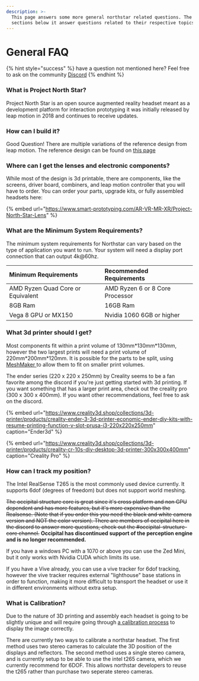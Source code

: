 ```yaml
---
description: >-
  This page answers some more general northstar related questions. The other
  sections below it answer questions related to their respective topics.
---
```


# General FAQ

{% hint style="success" %}
have a question not mentioned here? Feel free to ask on the community [Discord](https://discord.gg/9TtZhb4)
{% endhint %}

### What is Project North Star?

Project North Star is an open source augmented reality headset meant as a development platform for interaction prototyping it was initially released by leap motion in 2018 and continues to receive updates. 

### How can I build it?

Good Question! There are multiple variations of the reference design from leap motion. The reference design can be found on [this page ](../mechanical/release-3/)

### Where can I get the lenses and electronic components?

While most of the design is 3d printable, there are components, like the screens, driver board, combiners, and leap motion controller that you will have to order. You can order your parts, upgrade kits, or fully assembled headsets here: 

{% embed url="https://www.smart-prototyping.com/AR-VR-MR-XR/Project-North-Star-Lens" %}

### What are the Minimum System Requirements?

The minimum system requirements for Northstar can vary based on the type of application you want to run. Your system will need a display port connection that can output 4k@60hz. 

| Minimum Requirements | Recommended Requirements |
| :--- | :--- |
| AMD Ryzen Quad Core or Equivalent | AMD Ryzen 6 or 8 Core Processor |
| 8GB Ram | 16GB Ram |
| Vega 8 GPU or MX150 | Nvidia 1060 6GB or higher |

### What 3d printer should I get?

Most components fit within a print volume of 130mm\*130mm\*130mm, however the two largest prints will need a print volume of 220mm\*200mm\*120mm. It is possible for the parts to be split, using [MeshMaker ](https://www.youtube.com/watch?v=afLolx2OEKE&feature=youtu.be&t=93)to allow them to fit on smaller print volumes.   
  
The ender series \(220 x 220 x 250mm\) by Creality seems to be a fan favorite among the discord if you're just getting started with 3d printing. If you want something that has a larger print area, check out the creality pro \(300 x 300 x 400mm\). If you want other recommendations, feel free to ask on the discord.

{% embed url="https://www.creality3d.shop/collections/3d-printer/products/creality-ender-3-3d-printer-economic-ender-diy-kits-with-resume-printing-function-v-slot-prusa-i3-220x220x250mm" caption="Ender3d" %}

{% embed url="https://www.creality3d.shop/collections/3d-printer/products/creality-cr-10s-diy-desktop-3d-printer-300x300x400mm" caption="Creality Pro" %}

### How can I track my position?

The Intel RealSense T265 is the most commonly used device currently. It supports 6dof \(degrees of freedom\) but does not support world meshing. 

~~The occipital structure core is great since it's cross platform and non GPU dependent and has more features, but it's more expensive than the Realsense. \(Note that if you order this you need the black and white camera version and NOT the color version\). There are members of occipital here in the discord to answer more questions, check out the \#occipital-structure-core channel.~~ **Occipital has discontinued support of the perception engine and is no longer recommended.** 

If you have a windows PC with a 1070 or above you can use the Zed Mini, but it only works with Nvidia CUDA which limits its use.

If you have a Vive already, you can use a vive tracker for 6dof tracking, however the vive tracker requires external "lighthouse" base stations in order to function, making it more difficult to transport the headset or use it in different environments without extra setup.

### What is Calibration?

Due to the nature of 3D printing and assembly each headset is going to be slightly unique and will require going through [a calibration process](../calibration/getting-started/) to display the image correctly.   
  
There are currently two ways to calibrate a northstar headset. The first method uses two stereo cameras to calculate the 3D position of the displays and reflectors. The second method uses a single stereo camera, and is currently setup to be able to use the intel t265 camera, which we currently recommend for 6DOF. This allows northstar developers to reuse the t265 rather than purchase two seperate stereo cameras. 

